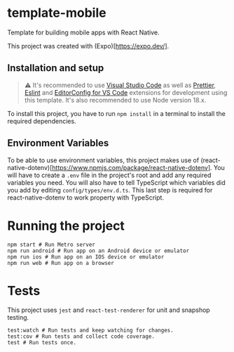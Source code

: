 # template-mobile

Template for building mobile apps with React Native.

This project was created with (Expo)[https://expo.dev/].

## Installation and setup

> ⚠️ It's recommended to use [Visual Studio Code](https://code.visualstudio.com/) as well as [Prettier](https://marketplace.visualstudio.com/items?itemName=esbenp.prettier-vscode), [Eslint](https://marketplace.visualstudio.com/items?itemName=dbaeumer.vscode-eslint) and [EditorConfig for VS Code](https://marketplace.visualstudio.com/items?itemName=EditorConfig.EditorConfig) extensions for development using this template. It's also recommended to use Node version 18.x.

To install this project, you have to run `npm install` in a terminal to install the required dependencies.

## Environment Variables

To be able to use environment variables, this project makes use of (react-native-dotenv)[https://www.npmjs.com/package/react-native-dotenv]. You will have to create a `.env` file in the project's root and add any required variables you need. You will also have to tell TypeScript which variables did you add by editing `config/types/env.d.ts`. This last step is required for react-native-dotenv to work property with TypeScript.

# Running the project

```
npm start # Run Metro server 
npm run android # Run app on an Android device or emulator
npm run ios # Run app on an IOS device or emulator
npm run web # Run app on a browser
```

# Tests

This project uses `jest` and `react-test-renderer` for unit and snapshop testing.

```
test:watch # Run tests and keep watching for changes.
test:cov # Run tests and collect code coverage.
test # Run tests once.
```